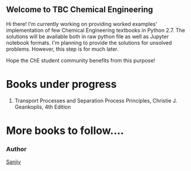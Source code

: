 ## Welcome to TBC Chemical Engineering

Hi there! I'm currently working on providing worked examples' implementation of few Chemical Engineering textbooks in Python 2.7. The solutions will be available both in raw python file as well as Jupyter notebook formats. I'm planning to provide the solutions for unsolved problems. However, this step is for much later.

Hope the ChE student community benefits from this purpose! 

# Books under progress
1. Transport Processes and Separation Process Principles, Christie J. Geankoplis, 4th Edition

# More books to follow....

### Author

[Sanjiv](www.github.com/sanjivch)
